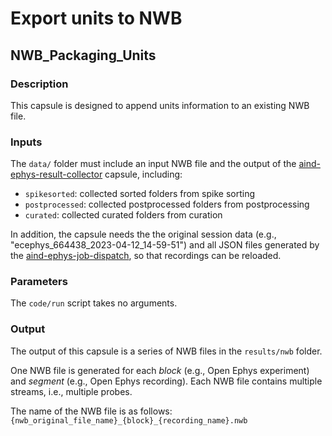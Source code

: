 # Export units to NWB
## NWB_Packaging_Units


### Description

This capsule is designed to append units information to an existing NWB file.


### Inputs

The `data/` folder must include an input NWB file and the output of the 
[aind-ephys-result-collector](https://github.com/AllenNeuralDynamics/aind-ephys-results-collector) capsule, including:

- `spikesorted`: collected sorted folders from spike sorting
- `postprocessed`: collected postprocessed folders from postprocessing
- `curated`: collected curated folders from curation

In addition, the capsule needs the the original session data (e.g., "ecephys_664438_2023-04-12_14-59-51") and
all JSON files generated by the [aind-ephys-job-dispatch](https://github.com/AllenNeuralDynamics/aind-ephys-job-dispatch),
so that recordings can be reloaded.

### Parameters

The `code/run` script takes no arguments.

### Output

The output of this capsule is a series of NWB files in the `results/nwb` folder.

One NWB file is generated for each *block* (e.g., Open Ephys experiment) and *segment* (e.g., Open Ephys recording).
Each NWB file contains multiple streams, i.e., multiple probes.

The name of the NWB file is as follows:
`{nwb_original_file_name}_{block}_{recording_name}.nwb`

